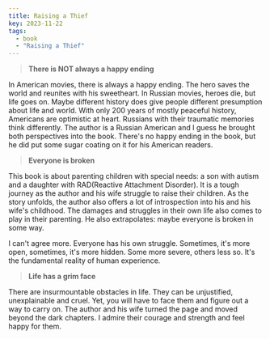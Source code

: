```yaml
---
title: Raising a Thief 
key: 2023-11-22
tags: 
  - book 
  - "Raising a Thief"
---
```

> **There is NOT always a happy ending**

In American movies, there is always a happy ending. The hero saves the world and reunites with his sweetheart. 
In Russian movies, heroes die, but life goes on. Maybe different history does give people different presumption about life and world. 
With only 200 years of mostly peaceful history, Americans are optimistic at heart. Russians with their traumatic memories think differently. 
The author is a Russian American and I guess he brought both perspectives into the book. There's no happy ending in the book, but he did put some sugar coating on it 
for his American readers. 

> **Everyone is broken**

This book is about parenting children with special needs: a son with autism and a daughter with RAD(Reactive Attachment Disorder). It is a tough journey as the author
and his wife struggle to raise their children. As the story unfolds, the author also offers a lot of introspection into his and his wife's childhood. The damages and struggles 
in their own life also comes to play in their parenting. He also extrapolates: maybe everyone is broken in some way. 

I can't agree more. Everyone has his own struggle. Sometimes, it's more open, sometimes, it's more hidden. Some more severe, others less so. 
It's the fundamental reality of human experience.


> **Life has a grim face**

There are insurmountable obstacles in life. They can be unjustified, unexplainable and cruel. Yet, you will have to face them and figure out a way to carry on. 
The author and his wife turned the page and moved beyond the dark chapters. I admire their courage and strength and feel happy for them.   


